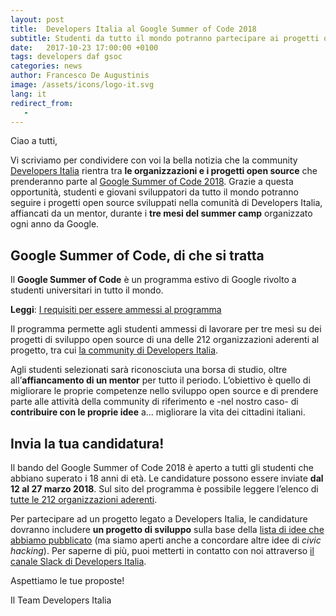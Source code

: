 ```yaml
---
layout: post
title:  Developers Italia al Google Summer of Code 2018
subtitle: Studenti da tutto il mondo potranno partecipare ai progetti open source di Developers Italia. Scopri come partecipare
date:   2017-10-23 17:00:00 +0100
tags: developers daf gsoc
categories: news
author: Francesco De Augustinis
image: /assets/icons/logo-it.svg
lang: it
redirect_from:
   - 
---
```


Ciao a tutti,

Vi scriviamo per condividere con voi la bella notizia che la community [Developers Italia](https://developers.italia.it/) rientra tra **le organizzazioni e i progetti open source** che prenderanno parte al [Google Summer of Code 2018](https://summerofcode.withgoogle.com/). Grazie a questa opportunità, studenti e giovani sviluppatori da tutto il mondo potranno seguire i progetti open source sviluppati nella comunità di Developers Italia, affiancati da un mentor, durante i **tre mesi del summer camp** organizzato ogni anno da Google.

## Google Summer of Code, di che si tratta

Il **Google Summer of Code** è un programma estivo di Google rivolto a studenti universitari in tutto il mondo.

**Leggi**: [I requisiti per essere ammessi al programma](https://summerofcode.withgoogle.com/terms/student)

Il programma permette agli studenti ammessi di lavorare per tre mesi su dei progetti di sviluppo open source di una delle 212 organizzazioni aderenti al progetto, tra cui [la community di Developers Italia](https://summerofcode.withgoogle.com/organizations/6723597649838080/).

Agli studenti selezionati sarà riconosciuta una borsa di studio, oltre all’**affiancamento di un mentor** per tutto il periodo. L’obiettivo è quello di migliorare le proprie competenze nello sviluppo open source e di prendere parte alle attività della community di riferimento e -nel nostro caso- di **contribuire con le proprie idee** a... migliorare la vita dei cittadini italiani.

## Invia la tua candidatura!

Il bando del Google Summer of Code 2018 è aperto a tutti gli studenti che abbiano superato i 18 anni di età. Le candidature possono essere inviate **dal 12 al 27 marzo 2018**. Sul sito del programma è possibile leggere l’elenco di [tutte le 212 organizzazioni aderenti](https://summerofcode.withgoogle.com/organizations/).

Per partecipare ad un progetto legato a Developers Italia, le candidature dovranno includere **un progetto di sviluppo** sulla base della [lista di idee che abbiamo pubblicato](https://developers.italia.it/en/gsoc-ideas/) (ma siamo aperti anche a concordare altre idee di *civic hacking*). Per saperne di più, puoi metterti in contatto con noi attraverso [il canale Slack di Developers Italia](https://slack.developers.italia.it/).

Aspettiamo le tue proposte!

Il Team Developers Italia
